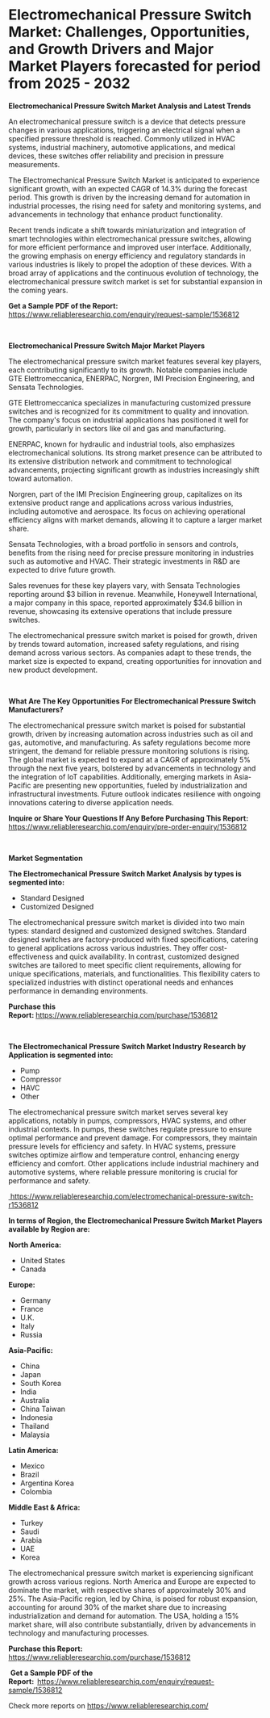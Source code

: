 <p><h1>Electromechanical Pressure Switch Market: Challenges, Opportunities, and Growth Drivers and Major Market Players forecasted for period from 2025 - 2032</h1></p><p><strong>Electromechanical Pressure Switch Market Analysis and Latest Trends</strong></p>
<p><p>An electromechanical pressure switch is a device that detects pressure changes in various applications, triggering an electrical signal when a specified pressure threshold is reached. Commonly utilized in HVAC systems, industrial machinery, automotive applications, and medical devices, these switches offer reliability and precision in pressure measurements.</p><p>The Electromechanical Pressure Switch Market is anticipated to experience significant growth, with an expected CAGR of 14.3% during the forecast period. This growth is driven by the increasing demand for automation in industrial processes, the rising need for safety and monitoring systems, and advancements in technology that enhance product functionality. </p><p>Recent trends indicate a shift towards miniaturization and integration of smart technologies within electromechanical pressure switches, allowing for more efficient performance and improved user interface. Additionally, the growing emphasis on energy efficiency and regulatory standards in various industries is likely to propel the adoption of these devices. With a broad array of applications and the continuous evolution of technology, the electromechanical pressure switch market is set for substantial expansion in the coming years.</p></p>
<p><strong>Get a Sample PDF of the Report:&nbsp;</strong> <a href="https://www.reliableresearchiq.com/enquiry/request-sample/1536812?utm_campaign=2318&utm_medium=2&utm_source=Github&utm_content=ia&utm_term=11042025&utm_id=electromechanical-pressure-switch">https://www.reliableresearchiq.com/enquiry/request-sample/1536812</a></p>
<p>&nbsp;</p>
<p><strong>Electromechanical Pressure Switch Major Market Players</strong></p>
<p><p>The electromechanical pressure switch market features several key players, each contributing significantly to its growth. Notable companies include GTE Elettromeccanica, ENERPAC, Norgren, IMI Precision Engineering, and Sensata Technologies.</p><p>GTE Elettromeccanica specializes in manufacturing customized pressure switches and is recognized for its commitment to quality and innovation. The company's focus on industrial applications has positioned it well for growth, particularly in sectors like oil and gas and manufacturing.</p><p>ENERPAC, known for hydraulic and industrial tools, also emphasizes electromechanical solutions. Its strong market presence can be attributed to its extensive distribution network and commitment to technological advancements, projecting significant growth as industries increasingly shift toward automation.</p><p>Norgren, part of the IMI Precision Engineering group, capitalizes on its extensive product range and applications across various industries, including automotive and aerospace. Its focus on achieving operational efficiency aligns with market demands, allowing it to capture a larger market share.</p><p>Sensata Technologies, with a broad portfolio in sensors and controls, benefits from the rising need for precise pressure monitoring in industries such as automotive and HVAC. Their strategic investments in R&D are expected to drive future growth.</p><p>Sales revenues for these key players vary, with Sensata Technologies reporting around $3 billion in revenue. Meanwhile, Honeywell International, a major company in this space, reported approximately $34.6 billion in revenue, showcasing its extensive operations that include pressure switches.</p><p>The electromechanical pressure switch market is poised for growth, driven by trends toward automation, increased safety regulations, and rising demand across various sectors. As companies adapt to these trends, the market size is expected to expand, creating opportunities for innovation and new product development.</p></p>
<p>&nbsp;</p>
<p><strong>What Are The Key Opportunities For Electromechanical Pressure Switch Manufacturers?</strong></p>
<p><p>The electromechanical pressure switch market is poised for substantial growth, driven by increasing automation across industries such as oil and gas, automotive, and manufacturing. As safety regulations become more stringent, the demand for reliable pressure monitoring solutions is rising. The global market is expected to expand at a CAGR of approximately 5% through the next five years, bolstered by advancements in technology and the integration of IoT capabilities. Additionally, emerging markets in Asia-Pacific are presenting new opportunities, fueled by industrialization and infrastructural investments. Future outlook indicates resilience with ongoing innovations catering to diverse application needs.</p></p>
<p><strong>Inquire or Share Your Questions If Any Before Purchasing This Report:</strong> <a href="https://www.reliableresearchiq.com/enquiry/pre-order-enquiry/1536812?utm_campaign=2318&utm_medium=2&utm_source=Github&utm_content=ia&utm_term=11042025&utm_id=electromechanical-pressure-switch">https://www.reliableresearchiq.com/enquiry/pre-order-enquiry/1536812</a></p>
<p>&nbsp;</p>
<p><strong>Market Segmentation</strong></p>
<p><strong>The Electromechanical Pressure Switch Market Analysis by types is segmented into:</strong></p>
<p><ul><li>Standard Designed</li><li>Customized Designed</li></ul></p>
<p><p>The electromechanical pressure switch market is divided into two main types: standard designed and customized designed switches. Standard designed switches are factory-produced with fixed specifications, catering to general applications across various industries. They offer cost-effectiveness and quick availability. In contrast, customized designed switches are tailored to meet specific client requirements, allowing for unique specifications, materials, and functionalities. This flexibility caters to specialized industries with distinct operational needs and enhances performance in demanding environments.</p></p>
<p><strong>Purchase this Report:&nbsp;</strong><a href="https://www.reliableresearchiq.com/purchase/1536812?utm_campaign=2318&utm_medium=2&utm_source=Github&utm_content=ia&utm_term=11042025&utm_id=electromechanical-pressure-switch">https://www.reliableresearchiq.com/purchase/1536812</a></p>
<p>&nbsp;</p>
<p><strong>The Electromechanical Pressure Switch Market Industry Research by Application is segmented into:</strong></p>
<p><ul><li>Pump</li><li>Compressor</li><li>HAVC</li><li>Other</li></ul></p>
<p><p>The electromechanical pressure switch market serves several key applications, notably in pumps, compressors, HVAC systems, and other industrial contexts. In pumps, these switches regulate pressure to ensure optimal performance and prevent damage. For compressors, they maintain pressure levels for efficiency and safety. In HVAC systems, pressure switches optimize airflow and temperature control, enhancing energy efficiency and comfort. Other applications include industrial machinery and automotive systems, where reliable pressure monitoring is crucial for performance and safety.</p></p>
<p><a href="https://www.reliableresearchiq.com/electromechanical-pressure-switch-r1536812?utm_campaign=2318&utm_medium=2&utm_source=Github&utm_content=ia&utm_term=11042025&utm_id=electromechanical-pressure-switch">&nbsp;https://www.reliableresearchiq.com/electromechanical-pressure-switch-r1536812</a></p>
<p><strong>In terms of Region, the Electromechanical Pressure Switch Market Players available by Region are:</strong></p>
<p>
    <p> <strong> North America: </strong>
        <ul>
            <li>United States</li>
            <li>Canada</li>
        </ul>
        </p> 
    <p> <strong> Europe: </strong>
        <ul>
            <li>Germany</li>
            <li>France</li>
            <li>U.K.</li>
            <li>Italy</li>
            <li>Russia</li>
        </ul>
        </p> 
    <p> <strong> Asia-Pacific: </strong>
        <ul>
            <li>China</li>
            <li>Japan</li>
            <li>South Korea</li>
            <li>India</li>
            <li>Australia</li>
            <li>China Taiwan</li>
            <li>Indonesia</li>
            <li>Thailand</li>
            <li>Malaysia</li>
        </ul>
        </p> 
    <p> <strong> Latin America: </strong>
        <ul>
            <li>Mexico</li>
            <li>Brazil</li>
            <li>Argentina Korea</li>
            <li>Colombia</li>
        </ul>
        </p> 
    <p> <strong> Middle East & Africa: </strong>
        <ul>
            <li>Turkey</li>
            <li>Saudi</li>
            <li>Arabia</li>
            <li>UAE</li>
            <li>Korea</li>
        </ul>
    </p>
    </p>
<p><p>The electromechanical pressure switch market is experiencing significant growth across various regions. North America and Europe are expected to dominate the market, with respective shares of approximately 30% and 25%. The Asia-Pacific region, led by China, is poised for robust expansion, accounting for around 30% of the market share due to increasing industrialization and demand for automation. The USA, holding a 15% market share, will also contribute substantially, driven by advancements in technology and manufacturing processes.</p></p>
<p><strong>Purchase this Report: </strong><a href="https://www.reliableresearchiq.com/purchase/1536812?utm_campaign=2318&utm_medium=2&utm_source=Github&utm_content=ia&utm_term=11042025&utm_id=electromechanical-pressure-switch">https://www.reliableresearchiq.com/purchase/1536812</a></p>
<p>&nbsp;<strong>Get a Sample PDF of the Report:&nbsp;&nbsp;</strong><a href="https://www.reliableresearchiq.com/enquiry/request-sample/1536812?utm_campaign=2318&utm_medium=2&utm_source=Github&utm_content=ia&utm_term=11042025&utm_id=electromechanical-pressure-switch">https://www.reliableresearchiq.com/enquiry/request-sample/1536812</a></p>
<p><strong></strong></p>
<p>Check more reports on <a href="https://www.reliableresearchiq.com/?utm_campaign=2318&utm_medium=2&utm_source=Github&utm_content=ia&utm_term=11042025&utm_id=electromechanical-pressure-switch">https://www.reliableresearchiq.com/</a></p>